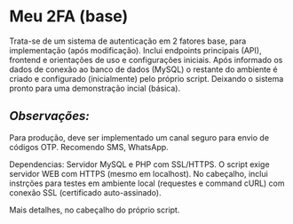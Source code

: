 # Meu 2FA (base)

Trata-se de um sistema de autenticação em 2 fatores base, para implementação (após modificação).
Inclui endpoints principais (API), frontend e orientações de uso e configurações iniciais.
Após informado os dados de conexão ao banco de dados (MySQL) o restante do ambiente é criado e configurado (inicialmente) pelo próprio script. Deixando o sistema pronto para uma demonstração incial (básica).

## *Observações:* 
Para produção, deve ser implementado um canal seguro para envio de códigos OTP.  Recomendo SMS, WhatsApp.

Dependencias:
Servidor MySQL e PHP com SSL/HTTPS. 
O script exige servidor WEB com HTTPS (mesmo em localhost). No cabeçalho, inclui instrções para testes em ambiente local (requestes e command cURL) com conexão SSL (certificado auto-assinado).

Mais detalhes, no cabeçalho do próprio script.
